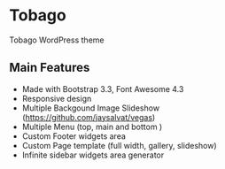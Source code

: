 # Tobago
Tobago WordPress theme

## Main Features 

- Made with Bootstrap 3.3, Font Awesome 4.3
- Responsive design
- Multiple Backgound Image Slideshow (https://github.com/jaysalvat/vegas)
- Multiple Menu (top, main and bottom )
- Custom Footer widgets area
- Custom Page template (full width, gallery, slideshow)
- Infinite sidebar widgets area generator


